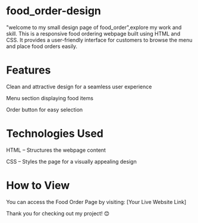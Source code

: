# food_order-design
"welcome to my small design page of food_order",explore my work and skill.
This is a responsive food ordering webpage built using HTML and CSS. It provides a user-friendly interface for customers to browse the menu and place food orders easily.

# Features
Clean and attractive design for a seamless user experience

Menu section displaying food items

Order button for easy selection

# Technologies Used
HTML – Structures the webpage content

CSS – Styles the page for a visually appealing design

# How to View
You can access the Food Order Page by visiting: [Your Live Website Link]

Thank you for checking out my project! 😊











